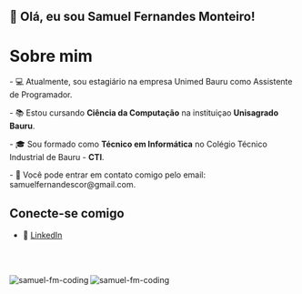 <h2>👋 Olá, eu sou Samuel Fernandes Monteiro!</h2>

<h1>Sobre mim</h1>
<p>- 💻 Atualmente, sou estagiário na empresa Unimed Bauru como Assistente de Programador.</p>
<p>- 📚 Estou cursando <strong>Ciência da Computação</strong> na instituiçao <strong>Unisagrado Bauru</strong>.</p>
<p>- 🎓 Sou formado como <strong>Técnico em Informática</strong> no Colégio Técnico Industrial de Bauru - <strong>CTI</strong>.</p>
<p>- 📲 Você pode entrar em contato comigo pelo email: samuelfernandescor@gmail.com.</p>

## Conecte-se comigo
- 💼 [LinkedIn](https://www.linkedin.com/in/samuel-fernandes-51792b261)

<br><br>

<div>
  <p>
    <img align="left" src="https://github-readme-stats.vercel.app/api?username=samuel-fm-coding&show_icons=true&locale=pt-br&theme=dark" alt="samuel-fm-coding" />
  </p>
  <p>
     <img align="left" src="https://github-readme-stats.vercel.app/api/top-langs?username=samuel-fm-coding&show_icons=true&locale=pt-br&layout=compact&theme=tokyonight" alt="samuel-fm-coding" />
  </p><br />
</div>
